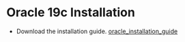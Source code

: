 # Oracle 19c Installation
- Download the installation guide. [oracle_installation_guide](https://drive.google.com/file/d/1_zfp1BttwjzUVRezBfieSGM5G3Fslqyp/view?usp=sharing)